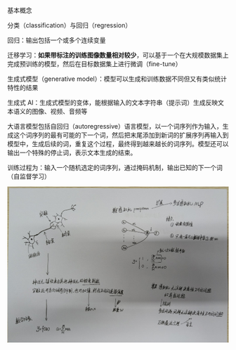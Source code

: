 基本概念


分类（classification）与回归（regression）

回归：输出包括一个或多个连续变量


迁移学习：**如果带标注的训练图像数量相对较少**，可以基于一个在大规模数据集上完成预训练的模型，然后在目标数据集上进行微调（fine-tune）


生成式模型（generative model）：模型可以生成和训练数据不同但又有类似统计特性的结果

生成式 AI：生成式模型的变体，能根据输入的文本字符串（提示词）生成反映文本语义的图像、视频、音频等

大语言模型包括自回归（autoregressive）语言模型，以一个词序列作为输入，生成这个词序列的最有可能的下一个词，然后把末尾添加到新词的扩展序列再输入到模型中，生成后续的词，重复这个过程，最终得到越来越长的词序列。模型还可以输出一个特殊的停止词，表示文本生成的结束。

训练过程为：输入一个随机选定的词序列，通过掩码机制，输出已知的下一个词（自监督学习）


![](https://raw.githubusercontent.com/InTheFuture7/attachment/main/202506162119108.jpg)
